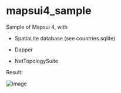 # mapsui4_sample

Sample of Mapsui 4, with

- SpatiaLite database (see countries.sqlite)

- Dapper

- NetTopologySuite

Result: 

![image](https://user-images.githubusercontent.com/538812/155399068-4352ea72-26f6-4220-a67b-d58f49400ef7.png)


